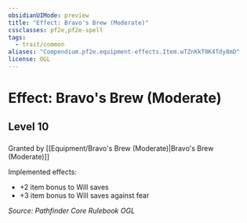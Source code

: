 ```yaml
---
obsidianUIMode: preview
title: "Effect: Bravo's Brew (Moderate)"
cssclasses: pf2e,pf2e-spell
tags:
  - trait/common
aliases: "Compendium.pf2e.equipment-effects.Item.wTZnKkT0K4Tdy8mD"
license: OGL
---
```

# Effect: Bravo's Brew (Moderate)
## Level 10
### 






Granted by [[Equipment/Bravo's Brew (Moderate)|Bravo's Brew (Moderate)]]

Implemented effects:

*   +2 item bonus to Will saves
*   +3 item bonus to Will saves against fear

*Source: Pathfinder Core Rulebook*
*OGL*